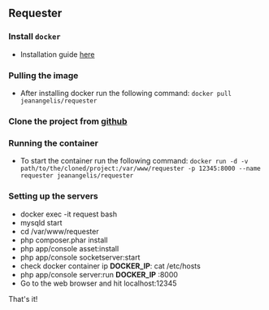 ## Requester

### Install `docker`

 * Installation guide [here](https://docs.docker.com/engine/installation/)
 
### Pulling the image
 
 * After installing docker run the following command: `docker pull jeanangelis/requester`

### Clone the project from [github](https://github.com/jeandiangelis/requester-websocket)
 
### Running the container

 * To start the container run the following command: `docker run -d -v path/to/the/cloned/project:/var/www/requester -p 12345:8000 --name requester jeanangelis/requester`
 
### Setting up the servers

 * docker exec -it request bash
 * mysqld start
 * cd /var/www/requester
 * php composer.phar install
 * php app/console asset:install
 * php app/console socketserver:start
 * check docker container ip **DOCKER_IP**: cat /etc/hosts
 * php app/console server:run **DOCKER_IP** :8000
 * Go to the web browser and hit localhost:12345
 
That's it!